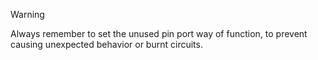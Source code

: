 > [!WARNING]
> Always remember to set the unused pin port way of function, to prevent causing unexpected behavior or burnt circuits.


